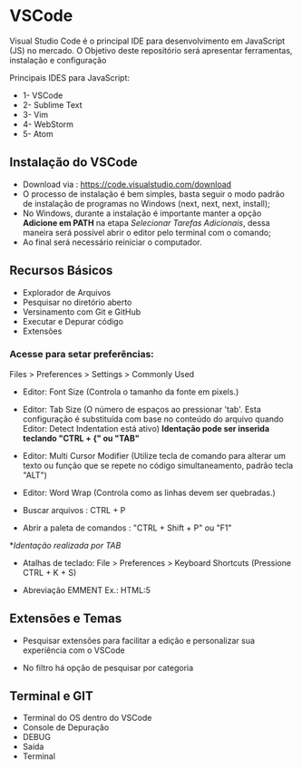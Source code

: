 # VSCode
Visual Studio Code é o principal IDE para desenvolvimento em JavaScript (JS) no mercado. O Objetivo deste repositório será apresentar ferramentas, instalação e configuração

Principais IDES para JavaScript:
* 1- VSCode
* 2- Sublime Text
* 3- Vim
* 4- WebStorm
* 5- Atom

## Instalação do VSCode

* Download via : https://code.visualstudio.com/download
* O processo de instalação é bem simples, basta seguir o modo padrão de instalação de programas no Windows (next, next, next, install);
* No Windows, durante a instalação é importante manter a opção **Adicione em PATH** na etapa *Selecionar Tarefas Adicionais*, dessa maneira será possível abrir o editor pelo terminal com o comando;
* Ao final será necessário reiniciar o computador.

## Recursos Básicos

* Explorador de Arquivos 
* Pesquisar no diretório aberto
* Versinamento com Git e GitHub
* Executar e Depurar código
* Extensões

### Acesse para setar preferências:
Files > Preferences > Settings > Commonly Used

* Editor: Font Size (Controla o tamanho da fonte em pixels.)
* Editor: Tab Size (O número de espaços ao pressionar 'tab'. Esta configuração é substituída com base no conteúdo do arquivo quando Editor: Detect Indentation está ativo)
**Identação pode ser inserida teclando "CTRL + {" ou "TAB"**

* Editor: Multi Cursor Modifier (Utilize tecla de comando para alterar um texto ou função que se repete no código simultaneamento, padrão tecla "ALT")

* Editor: Word Wrap (Controla como as linhas devem ser quebradas.)

* Buscar arquivos : CTRL + P
* Abrir a paleta de comandos  : "CTRL + Shift + P" ou "F1"

**Identação realizada por TAB*

* Atalhas de teclado:
File > Preferences > Keyboard Shortcuts (Pressione CTRL + K + S)

* Abreviação EMMENT
Ex.: HTML:5 

## Extensões e Temas

* Pesquisar extensões para facilitar a edição e personalizar sua experiência com o VSCode

* No filtro há opção de pesquisar por categoria

## Terminal e GIT

* Terminal do OS dentro do VSCode
* Console de Depuração
* DEBUG
* Saída
* Terminal
